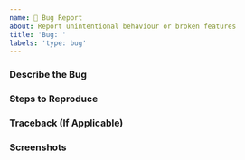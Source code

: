 ```yaml
---
name: 🐛 Bug Report
about: Report unintentional behaviour or broken features
title: 'Bug: '
labels: 'type: bug'
---
```

### Describe the Bug
<!-- A clear and concise description of what the bug is. -->

### Steps to Reproduce
<!-- Steps to reproduce the behavior. -->

### Traceback (If Applicable)
<!-- Make sure the traceback is in a codeblock. -->

### Screenshots
<!-- Any screenshots of the problem. -->


